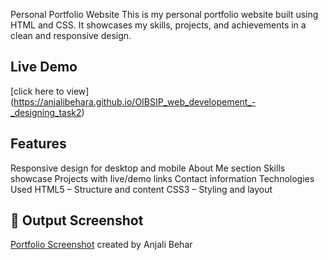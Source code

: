Personal Portfolio Website
This is my personal portfolio website built using HTML and CSS.
It showcases my skills, projects, and achievements in a clean and responsive design.

## Live Demo
[click here to view] (https://anjalibehara.github.io/OIBSIP_web_developement_-_designing_task2)

## Features
Responsive design for desktop and mobile
About Me section
Skills showcase
Projects with live/demo links
Contact information
Technologies Used
HTML5 – Structure and content
CSS3 – Styling and layout
## 📸 Output Screenshot  

[Portfolio Screenshot](portfolio.png)
created by Anjali Behar

